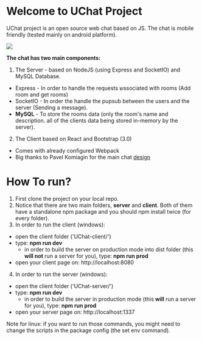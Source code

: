 # Welcome to UChat Project
UChat project is an open source web chat based on JS.
The chat is mobile friendly (tested mainly on android platform).

![](http://gifyu.com/images/ultrachat.gif)

**The chat has two main components:**

1. The Server - based on NodeJS (using Express and SocketIO) and MySQL Database.
  * Express - In order to handle the requests שssociated with rooms (Add room and get rooms)
  * SocketIO - In order the handle the pupsub between the users and the server (Sending a message). 
  * **MySQL** - To store the rooms data (only the room's name and description. all of the clients data being stored in-memory by the server).
2.  The Client based on React and Bootstrap (3.0)
  * Comes with already configured Webpack
  * Big thanks to Pavel Komiagin for the main chat [design](http://bootsnipp.com/snippets/ZlkBn) 

# How To run?

1. First clone the project on your local repo.
2. Notice that there are two main folders, **server** and **client**. Both of them have a standalone npm package and you should npm install twice (for every folder).
3. In order to run the client (windows): 
  * open the client folder ('UChat-client/')
  * type: **npm run dev** 
    * in order to build the server on production mode into dist folder (this **will not** run a server for you), type: **npm run prod**
  * open your client page on: http://localhost:8080
4. In order to run the server (windows): 
  * open the client folder ('UChat-server/')
  * type: **npm run dev** 
    * in order to build the server in production mode (this **will** run a server for you), type: **npm run prod**
  * open your server page on: http://localhost:1337
  
Note for linux: if you want to run those commands, you might need to change the scripts in the package config (the set env command).
